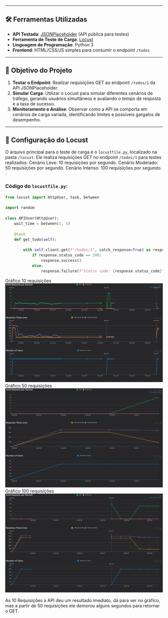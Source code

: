 
---

## 🛠 Ferramentas Utilizadas

- **API Testada**: [JSONPlaceholder](https://jsonplaceholder.typicode.com/) (API pública para testes)
- **Ferramenta de Teste de Carga**: [Locust](https://locust.io/)
- **Linguagem de Programação**: Python 3
- **Frontend**: HTML/CSS/JS simples para consumir o endpoint `/todos`

---

## 🚀 Objetivo do Projeto

1. **Testar o Endpoint**: Realizar requisições GET ao endpoint `/todos/1` da API JSONPlaceholder.
2. **Simular Carga**: Utilizar o Locust para simular diferentes cenários de tráfego, gerando usuários simultâneos e avaliando o tempo de resposta e a taxa de sucesso.
3. **Monitoramento e Análise**: Observar como a API se comporta em cenários de carga variada, identificando limites e possíveis gargalos de desempenho.

---

## 🐍 Configuração do Locust

O arquivo principal para o teste de carga é o `locustfile.py`, localizado na pasta `/locust`. Ele realiza requisições GET no endpoint `/todos/1` para testes realizados:
Cenário Leve: 10 requisições por segundo.
Cenário Moderado: 50 requisições por segundo.
Cenário Intenso: 100 requisições por segundo.
.

### Código do `locustfile.py`:

```python
from locust import HttpUser, task, between

import random

class APIUser(HttpUser):
    wait_time = between(1, 5)

    @task
    def get_todo(self):
        
        with self.client.get(f"/todos/1", catch_response=True) as response:
            if response.status_code == 200:
                response.success()
            else:
                response.failure(f"Status code: {response.status_code}")
```

Gráfico 10 requisições
<img src="img/request_10.png" alt="Descrição da imagem" width="600">
Gráfico 50 requisições
<img src="img/request_50.png" alt="Descrição da imagem" width="600">
Gráfico 100 requisições
<img src="img/request_100.png" alt="Descrição da imagem" width="600">

As 10 Requisições a API deu um resultado imediato, dá para ver no gráfico, mas a partir de 50 requisições ele demorou
alguns segundos para retornar o GET.
